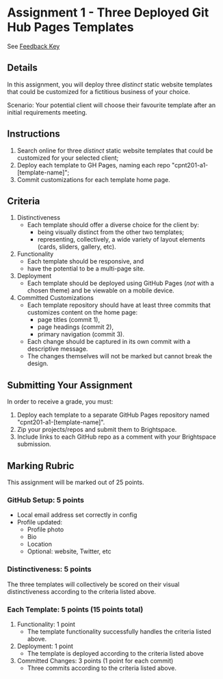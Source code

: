 # Assignment 1 - Three Deployed Git Hub Pages Templates
See [Feedback Key](feedback-key.md)

## Details
In this assignment, you will deploy three _distinct_ static website templates that could be customized for a fictitious business of your choice. 

Scenario: Your potential client will choose their favourite template after an initial requirements meeting.

## Instructions
1. Search online for three _distinct_ static website templates that could be customized for your selected client;
2. Deploy each template to GH Pages, naming each repo "cpnt201-a1-[template-name]";
3. Commit customizations for each template home page.

## Criteria
1. Distinctiveness 
    - Each template should offer a diverse choice for the client by:
        - being visually distinct from the other two templates;
        - representing, collectively, a wide variety of layout elements (cards, sliders, gallery, etc).
2. Functionality
    - Each template should be responsive, and 
    - have the potential to be a multi-page site.
3. Deployment
    - Each template should be deployed using GitHub Pages (_not_ with a chosen theme) and be viewable on a mobile device.
4. Committed Customizations
    - Each template repository should have at least three commits that customizes content on the home page:
        - page titles (commit 1),
        - page headings (commit 2),
        - primary navigation (commit 3).
    - Each change should be captured in its own commit with a descriptive message. 
    - The changes themselves will not be marked but cannot break the design.

## Submitting Your Assignment
In order to receive a grade, you must:
1. Deploy each template to a separate GitHub Pages repository named "cpnt201-a1-[template-name]".
2. Zip your projects/repos and submit them to Brightspace.
3. Include links to each GitHub repo as a comment with your Brightspace submission.

## Marking Rubric
This assignment will be marked out of 25 points.

### GitHub Setup: 5 points 
- Local email address set correctly in config
- Profile updated:
  - Profile photo
  - Bio
  - Location
  - Optional: website, Twitter, etc

### Distinctiveness: 5 points 
The three templates will collectively be scored on their visual distinctiveness according to the criteria listed above.

### Each Template: 5 points (15 points total)
1. Functionality: 1 point 
    - The template functionality successfully handles the criteria listed above.
2. Deployment: 1 point
    - The template is deployed according to the criteria listed above 
3. Committed Changes: 3 points (1 point for each commit)
    - Three commits according to the criteria listed above.